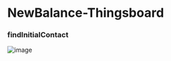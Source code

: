 # NewBalance-Thingsboard


### findInitialContact
![image](https://user-images.githubusercontent.com/62338783/220260989-2d570ee2-8ba0-4b9e-af0c-64db4aca3aa6.png)
